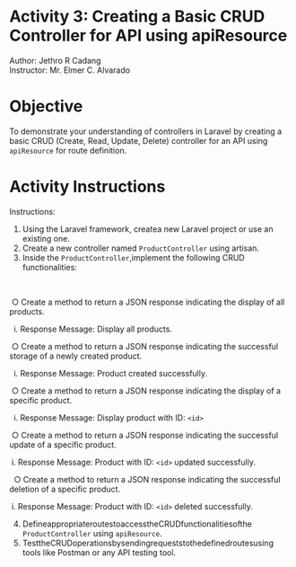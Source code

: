 # Activity 3: Creating a Basic CRUD Controller for API using apiResource

Author: Jethro R Cadang <br/>
Instructor: Mr. Elmer C. Alvarado

# Objective

 To demonstrate your understanding of controllers in Laravel by creating a basic CRUD (Create, Read, Update, Delete) controller for an API using `apiResource` for route definition.

# Activity Instructions

Instructions:
1. Using the Laravel framework, createa new Laravel project or use an existing one.
2. Create a new controller named `ProductController` using artisan.
3. Inside the `ProductController`,implement the following CRUD functionalities:
<br>

 &nbsp;○ Create a method to return a JSON response indicating the display of all products.

 &nbsp;&nbsp;i. Response Message: Display all products.

 &nbsp;○ Create a method to return a JSON response indicating the successful storage of a newly created product. 

 &nbsp;&nbsp;i. Response Message: Product created successfully.

 &nbsp;○ Create a method to return a JSON response indicating the display of a specific product.

 &nbsp;&nbsp;i. Response Message: Display product with ID: `<id>`

 &nbsp;○ Create a method to return a JSON response indicating the successful update of a specific product.

 &nbsp;i. Response Message: Product with ID: `<id>` updated successfully.

 &nbsp;&nbsp;○ Create a method to return a JSON response indicating the successful deletion of a specific product.

 &nbsp;i. Response Message: Product with ID: `<id>` deleted successfully.

4. DefineappropriateroutestoaccesstheCRUDfunctionalitiesofthe `ProductController` using `apiResource`.
5. TesttheCRUDoperationsbysendingrequeststothedefinedroutesusing tools like Postman or any API testing tool. 